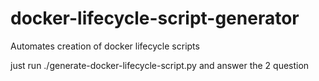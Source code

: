 # docker-lifecycle-script-generator
Automates creation of docker lifecycle scripts

just run ./generate-docker-lifecycle-script.py and answer the 2 question
